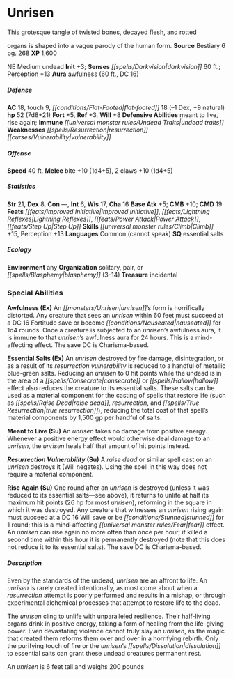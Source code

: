﻿---
cssclass: [monsters]
title1: Unrisen
desc_short: This grotesque tangle of twisted bones, decayed flesh, and rottedorgans
  is shaped into a vague parody of the human form.
title2: Unrisen
CR: 5
sources:
- name: Bestiary 6
  page: 268
  link: http://paizo.com/products/btpy9oge?Pathfinder-Roleplaying-Game-Bestiary-6-Hardcover
XP: 1600
alignment: NE
size: Medium
type: undead
initiative:
  bonus: 3
senses:
  darkvision: 60
auras:
- name: awfulness
  radius: 60
  DC: 16
AC:
  AC: 18
  touch: 9
  flat_footed: 18
  components:
    dex: -1
    natural: 9
HP:
  HP: 52
  long: 7d8+21
saves:
  fort: 5
  ref: 3
  will: 8
defensive_abilities:
- meant to live
- rise again
immunities:
- undead traits
weaknesses:
- resurrection vulnerability
speeds:
  base: 40
attacks:
  melee:
  - - text: bite +10 (1d4+5)
      entries:
      - - damage: 1d4+5
      attack: bite
      bonus:
      - 10
    - text: 2 claws +10 (1d4+5)
      entries:
      - - damage: 1d4+5
      count: 2
      attack: claws
      bonus:
      - 10
ability_scores:
  STR: 21
  DEX: 8
  CON:
  INT: 6
  WIS: 17
  CHA: 16
BAB: 5
CMB: 10
CMD: 19
feats:
- name: Improved Initiative
- name: Lightning Reflexes
- name: Power Attack
- name: Step Up
skills:
  Climb: 15
  Perception: 13
languages:
- Common (cannot speak)
special_qualities:
- essential salts
ecology:
  environment: any
  organization: solitary, pair, or blasphemy (3-14)
  treasure_type: incidental
special_abilities:
  Awfulness (Ex): An unrisen's form is horrifically distorted. Any creature that sees
    an unrisen within 60 feet must succeed at a DC 16 Fortitude save or become nauseated
    for 1d4 rounds. Once a creature is subjected to an unrisen's awfulness aura, it
    is immune to that unrisen's awfulness aura for 24 hours. This is a mind-affecting
    effect. The save DC is Charisma-based.
  Essential Salts (Ex): An unrisen destroyed by fire damage, disintegration, or as
    a result of its resurrection vulnerability is reduced to a handful of metallic
    blue-green salts. Reducing an unrisen to 0 hit points while the undead is in the
    area of a consecrate or hallow effect also reduces the creature to its essential
    salts. These salts can be used as a material component for the casting of spells
    that restore life (such as raise dead, resurrection, and true resurrection), reducing
    the total cost of that spell's material components by 1,500 gp per handful of
    salts.
  Meant to Live (Su): An unrisen takes no damage from positive energy. Whenever a
    positive energy effect would otherwise deal damage to an unrisen, the unrisen
    heals half that amount of hit points instead.
  Resurrection Vulnerability (Su): A raise dead or similar spell cast on an unrisen
    destroys it (Will negates). Using the spell in this way does not require a material
    component.
  Rise Again (Su): One round after an unrisen is destroyed (unless it was reduced
    to its essential salts-see above), it returns to unlife at half its maximum hit
    points (26 hp for most unrisen), reforming in the square in which it was destroyed.
    Any creature that witnesses an unrisen rising again must succeed at a DC 16 Will
    save or be stunned for 1 round; this is a mind-affecting fear effect. An unrisen
    can rise again no more often than once per hour; if killed a second time within
    this hour it is permanently destroyed (note that this does not reduce it to its
    essential salts). The save DC is Charisma-based.
desc_long: |-
  Even by the standards of the undead, unrisen are an affront to life. An unrisen is rarely created intentionally, as most come about when a resurrection attempt is poorly performed and results in a mishap, or through experimental alchemical processes that attempt to restore life to the dead. 

  The unrisen cling to unlife with unparalleled resilience. Their half-living organs drink in positive energy, taking a form of healing from the life-giving power. Even devastating violence cannot truly slay an unrisen, as the magic that created them reforms them over and over in a horrifying rebirth. Only the purifying touch of fire or the unrisen's dissolution to essential salts can grant these undead creatures permanent rest. 

  An unrisen is 6 feet tall and weighs 200 pounds

---

# Unrisen
This grotesque tangle of twisted bones, decayed flesh, and rotted

organs is shaped into a vague parody of the human form.
**Source** Bestiary 6 pg. 268
**XP** 1,600

NE Medium undead
**Init** +3; **Senses** _[[spells/Darkvision|darkvision]]_ 60 ft.; Perception +13
**Aura** awfulness (60 ft., DC 16)

##### Defense

**AC** 18, touch 9, _[[conditions/Flat-Footed|flat-footed]]_ 18 (–1 Dex, +9 natural)
**hp** 52 (7d8+21)
**Fort** +5, **Ref** +3, **Will** +8
**Defensive Abilities** meant to live, rise again; **Immune** _[[universal monster rules/Undead Traits|undead traits]]_
**Weaknesses** _[[spells/Resurrection|resurrection]]_ _[[curses/Vulnerability|vulnerability]]_

##### Offense
**Speed** 40 ft.
**Melee** bite +10 (1d4+5), 2 claws +10 (1d4+5)

##### Statistics
**Str** 21, **Dex** 8, **Con** —, **Int** 6, **Wis** 17, **Cha** 16
**Base Atk** +5; **CMB** +10; **CMD** 19
**Feats** _[[feats/Improved Initiative|Improved Initiative]]_, _[[feats/Lightning Reflexes|Lightning Reflexes]]_, _[[feats/Power Attack|Power Attack]]_, _[[feats/Step Up|Step Up]]_
**Skills** _[[universal monster rules/Climb|Climb]]_ +15, Perception +13
**Languages** Common (cannot speak)
**SQ** essential salts

##### Ecology

**Environment** any
**Organization** solitary, pair, or _[[spells/Blasphemy|blasphemy]]_ (3–14)
**Treasure** incidental

### Special Abilities

**Awfulness (Ex)** An _[[monsters/Unrisen|unrisen]]_’s form is horrifically distorted. Any creature that sees an _unrisen_ within 60 feet must succeed at a DC 16 Fortitude save or become _[[conditions/Nauseated|nauseated]]_ for 1d4 rounds. Once a creature is subjected to an _unrisen_’s awfulness aura, it is immune to that _unrisen_’s awfulness aura for 24 hours. This is a mind-affecting effect. The save DC is Charisma-based.

**Essential Salts (Ex)** An _unrisen_ destroyed by fire damage, disintegration, or as a result of its _resurrection_ _vulnerability_ is reduced to a handful of metallic blue-green salts. Reducing an _unrisen_ to 0 hit points while the undead is in the area of a _[[spells/Consecrate|consecrate]]_ or _[[spells/Hallow|hallow]]_ effect also reduces the creature to its essential salts. These salts can be used as a material component for the casting of spells that restore life (such as _[[spells/Raise Dead|raise dead]]_, _resurrection_, and _[[spells/True Resurrection|true resurrection]]_), reducing the total cost of that spell’s material components by 1,500 gp per handful of salts.

**Meant to Live (Su)** An _unrisen_ takes no damage from positive energy. Whenever a positive energy effect would otherwise deal damage to an _unrisen_, the _unrisen_ heals half that amount of hit points instead.

**_Resurrection_ _Vulnerability_ (Su)** A _raise dead_ or similar spell cast on an _unrisen_ destroys it (Will negates). Using the spell in this way does not require a material component.

**Rise Again (Su)** One round after an _unrisen_ is destroyed (unless it was reduced to its essential salts—see above), it returns to unlife at half its maximum hit points (26 hp for most _unrisen_), reforming in the square in which it was destroyed. Any creature that witnesses an _unrisen_ rising again must succeed at a DC 16 Will save or be _[[conditions/Stunned|stunned]]_ for 1 round; this is a mind-affecting _[[universal monster rules/Fear|fear]]_ effect. An _unrisen_ can rise again no more often than once per hour; if killed a second time within this hour it is permanently destroyed (note that this does not reduce it to its essential salts). The save DC is Charisma-based.

##### Description

Even by the standards of the undead, _unrisen_ are an affront to life. An _unrisen_ is rarely created intentionally, as most come about when a _resurrection_ attempt is poorly performed and results in a mishap, or through experimental alchemical processes that attempt to restore life to the dead.

The _unrisen_ cling to unlife with unparalleled resilience. Their half-living organs drink in positive energy, taking a form of healing from the life-giving power. Even devastating violence cannot truly slay an _unrisen_, as the magic that created them reforms them over and over in a horrifying rebirth. Only the purifying touch of fire or the _unrisen_’s _[[spells/Dissolution|dissolution]]_ to essential salts can grant these undead creatures permanent rest.

An _unrisen_ is 6 feet tall and weighs 200 pounds